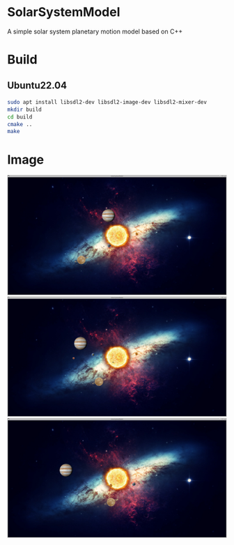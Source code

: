 # SolarSystemModel
A simple solar system planetary motion model based on C++

# Build
## Ubuntu22.04
~~~sh
sudo apt install libsdl2-dev libsdl2-image-dev libsdl2-mixer-dev
mkdir build
cd build
cmake ..
make
~~~
# Image
![](example1.png)
![](example2.png)
![](example3.png)
